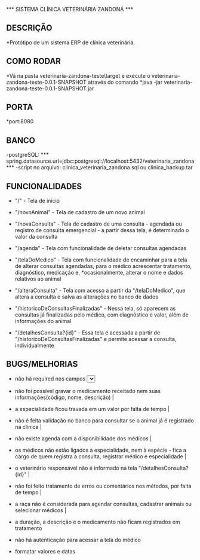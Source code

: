 *** SISTEMA CLÍNICA VETERINÁRIA ZANDONÁ ***

## DESCRIÇÃO

*Protótipo de um sistema ERP de clínica veterinária.

## COMO RODAR

*Vá na pasta veterinaria-zandona-teste\target e execute o veterinaria-zandona-teste-0.0.1-SNAPSHOT através do comando 
*java -jar veterinaria-zandona-teste-0.0.1-SNAPSHOT.jar

## PORTA

*port:8080

## BANCO

-postgreSQL: *** spring.datasource.url=jdbc:postgresql://localhost:5432/veterinaria_zandona ***
-script no arquivo: clinica_veterinaria_zandona.sql ou clinica_backup.tar

## FUNCIONALIDADES

* "/" - Tela de início

* "/novoAnimal" - Tela de cadastro de um novo animal

* "/novaConsulta" - Tela de cadastro de uma consulta - agendada ou registro de consulta emergencial - a partir dessa tela, é determinado o valor da consulta

* "/agenda" - Tela com funcionalidade de deletar consultas agendadas

* "/telaDoMedico" - Tela com funcionalidade de encaminhar para a tela de alterar consultas agendadas, para o médico acrescentar tratamento, diagnóstico, medicação e, 
*ocasionalmente, alterar o nome e dados relativos ao animal

* "/alteraConsulta" - Tela com acesso a partir da "/telaDoMedico", que altera a consulta e salva as alterações no banco de dados

* "/historicoDeConsultasFinalizadas" - Nessa tela, só aparecem as consultas já finalizadas pelo médico, com diagnóstico e valor, além de informações do animal

* "/detalhesConsulta?{id}" - Essa tela é acessada a partir de "/historicoDeConsultasFinalizadas" e permite acessar a consulta, individualmente

## BUGS/MELHORIAS

- não há required nos campos <select> |

- não foi possível gravar o medicamento receitado nem suas informações(código, nome, descrição) |

- a especialidade ficou travada em um valor por falta de tempo |

- não é feita validação no banco para consultar se o animal já é registrado na clínica | 

- não existe agenda com a disponibilidade dos médicos | 

- os médicos não estão ligados à especialidade, nem à espécie - fica a cargo de quem registra a consulta, registrar médico e especialidade | 

- o veterinário responsável não é informado na tela "/detalhesConsulta?{id}" | 

- não foi feito tratamento de erros ou comentários nos métodos, por falta de tempo | 

- a raça não é considerada para agendar consultas, cadastrar animais ou selecionar médicos | 

- a duração, a descrição e o medicamento não ficam registrados em tratamento 

- não há autenticação para acessar a tela do médico

- formatar valores e datas










